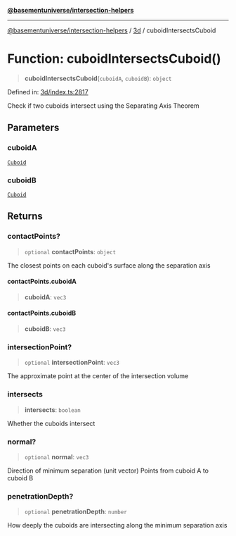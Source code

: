 [**@basementuniverse/intersection-helpers**](../../README.md)

***

[@basementuniverse/intersection-helpers](../../README.md) / [3d](../README.md) / cuboidIntersectsCuboid

# Function: cuboidIntersectsCuboid()

> **cuboidIntersectsCuboid**(`cuboidA`, `cuboidB`): `object`

Defined in: [3d/index.ts:2817](https://github.com/basementuniverse/intersection-helpers/blob/d942e5cf9ee51dc3854d6fbfe1d84a7ecd83c1ca/src/3d/index.ts#L2817)

Check if two cuboids intersect using the Separating Axis Theorem

## Parameters

### cuboidA

[`Cuboid`](../types/type-aliases/Cuboid.md)

### cuboidB

[`Cuboid`](../types/type-aliases/Cuboid.md)

## Returns

### contactPoints?

> `optional` **contactPoints**: `object`

The closest points on each cuboid's surface along the separation axis

#### contactPoints.cuboidA

> **cuboidA**: `vec3`

#### contactPoints.cuboidB

> **cuboidB**: `vec3`

### intersectionPoint?

> `optional` **intersectionPoint**: `vec3`

The approximate point at the center of the intersection volume

### intersects

> **intersects**: `boolean`

Whether the cuboids intersect

### normal?

> `optional` **normal**: `vec3`

Direction of minimum separation (unit vector)
Points from cuboid A to cuboid B

### penetrationDepth?

> `optional` **penetrationDepth**: `number`

How deeply the cuboids are intersecting along the minimum separation axis
